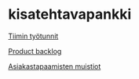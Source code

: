 # kisatehtavapankki

[Tiimin työtunnit](https://docs.google.com/spreadsheets/d/1sbSCFv57-0l0mHrz8O7aaN3qJKpvZln5gtoDaYR166g/edit?usp=sharing)

[Product backlog](https://docs.google.com/spreadsheets/d/1sbSCFv57-0l0mHrz8O7aaN3qJKpvZln5gtoDaYR166g/edit#gid=952297246)

[Asiakastapaamisten muistiot](https://docs.google.com/document/d/15Tg06fPUYgvRrMpL6fHWVf3-a97sTT7bloVi6NU_ReU/edit)
